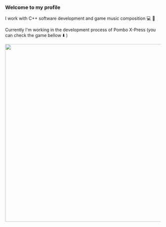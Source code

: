 ### Welcome to my profile

I work with C++ software development and game music composition :computer: :musical_note:

Currently I'm working in the development process of Pombo X-Press (you can check the game bellow :arrow_down: )

<div align="center">
<a href="https://evandrobsj.itch.io/pombo-x-press"><img src="https://img.itch.zone/aW1hZ2UvMjA2Nzk4MC8xMjMwODg0Mi5wbmc=/original/Trh1f%2B.png" style="width: 60vw;"></a>
</div>
